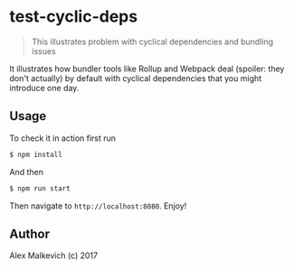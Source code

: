 # test-cyclic-deps

> This illustrates problem with cyclical dependencies and bundling issues

It illustrates how bundler tools like Rollup and Webpack deal
(spoiler: they don't actually)
by default with cyclical dependencies that you might introduce one day.

## Usage

To check it in action first run
```bash
$ npm install
```

And then
```bash
$ npm run start
```

Then navigate to `http://localhost:8080`.
Enjoy!

## Author

Alex Malkevich (c) 2017

